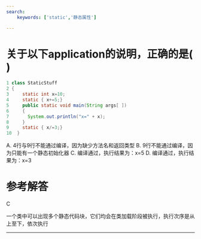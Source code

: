 ```yaml
---
search:
    keywords: ['static','静态属性']

---
```



# 关于以下application的说明，正确的是( )

```java
1 class StaticStuff
2 {
3     static int x=10;
4     static { x+=5;}
5     public static void main(String args[ ])
6     {
7       System.out.println("x=" + x);
8     }
9     static { x/=3;}
10  }
```
A. 4行与9行不能通过编译，因为缺少方法名和返回类型
B. 9行不能通过编译，因为只能有一个静态初始化器
C. 编译通过，执行结果为：x=5
D. 编译通过，执行结果为：x=3

# 参考解答

C

一个类中可以出现多个静态代码块，它们均会在类加载阶段被执行，执行次序是从上至下，依次执行

---
